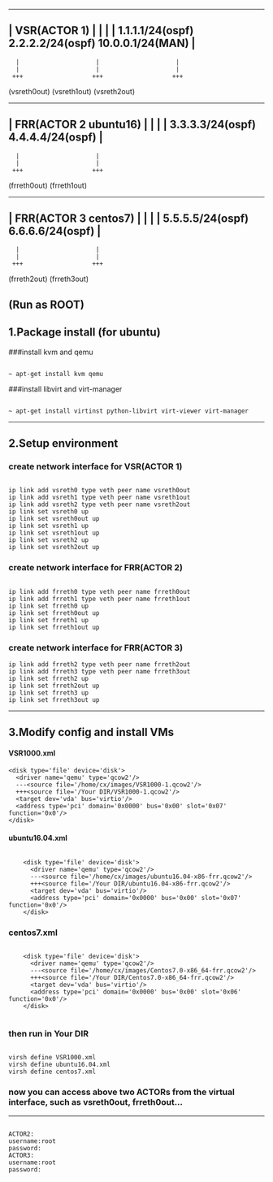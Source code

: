  --------------------------------------------------------
|                        VSR(ACTOR 1)                    |
|                                                        |
|  1.1.1.1/24(ospf)   2.2.2.2/24(ospf)  10.0.0.1/24(MAN) |              
 --------------------------------------------------------
      |                     |                     |
      |                     |                     |
     +++                   +++                   +++  
 (vsreth0out)         (vsreth1out)           (vsreth2out)


 --------------------------------------------------------
|                        FRR(ACTOR 2  ubuntu16)          |
|                                                        |
|  3.3.3.3/24(ospf)   4.4.4.4/24(ospf)                   |              
 --------------------------------------------------------
      |                     |
      |                     |                   
     +++                   +++                   
 (frreth0out)         (frreth1out)  


 --------------------------------------------------------
|                        FRR(ACTOR 3 centos7)            |
|                                                        |
|  5.5.5.5/24(ospf)   6.6.6.6/24(ospf)                   |              
 --------------------------------------------------------
      |                     |
      |                     |                   
     +++                   +++                   
 (frreth2out)         (frreth3out)          




(Run as ROOT)
-------------------------------------------------------------------
1.Package install (for ubuntu)
-------------------------------------------------------------------

###install kvm and qemu
```

~ apt-get install kvm qemu

```
###install libvirt and virt-manager
```

~ apt-get install virtinst python-libvirt virt-viewer virt-manager

```

-------------------------------------------------------------------
2.Setup environment
-------------------------------------------------------------------
### create network interface for VSR(ACTOR 1)
```

ip link add vsreth0 type veth peer name vsreth0out
ip link add vsreth1 type veth peer name vsreth1out
ip link add vsreth2 type veth peer name vsreth2out
ip link set vsreth0 up
ip link set vsreth0out up
ip link set vsreth1 up
ip link set vsreth1out up
ip link set vsreth2 up
ip link set vsreth2out up

```
### create network interface for FRR(ACTOR 2)
```

ip link add frreth0 type veth peer name frreth0out
ip link add frreth1 type veth peer name frreth1out
ip link set frreth0 up
ip link set frreth0out up
ip link set frreth1 up
ip link set frreth1out up

```

### create network interface for FRR(ACTOR 3)
```
ip link add frreth2 type veth peer name frreth2out
ip link add frreth3 type veth peer name frreth3out
ip link set frreth2 up
ip link set frreth2out up
ip link set frreth3 up
ip link set frreth3out up
```
-------------------------------------------------------------------
3.Modify config and install VMs
-------------------------------------------------------------------
#### VSR1000.xml

    <disk type='file' device='disk'>
      <driver name='qemu' type='qcow2'/>
      ---<source file='/home/cx/images/VSR1000-1.qcow2'/>
      +++<source file='/Your DIR/VSR1000-1.qcow2'/>
      <target dev='vda' bus='virtio'/>
      <address type='pci' domain='0x0000' bus='0x00' slot='0x07' function='0x0'/>
    </disk>

#### ubuntu16.04.xml
```

    <disk type='file' device='disk'>
      <driver name='qemu' type='qcow2'/>
      ---<source file='/home/cx/images/ubuntu16.04-x86-frr.qcow2'/>
      +++<source file='/Your DIR/ubuntu16.04-x86-frr.qcow2'/>
      <target dev='vda' bus='virtio'/>
      <address type='pci' domain='0x0000' bus='0x00' slot='0x07' function='0x0'/>
    </disk>

```	

### centos7.xml
```

    <disk type='file' device='disk'>
      <driver name='qemu' type='qcow2'/>
      ---<source file='/home/cx/images/Centos7.0-x86_64-frr.qcow2'/>
      +++<source file='/Your DIR/Centos7.0-x86_64-frr.qcow2'/>
      <target dev='vda' bus='virtio'/>
      <address type='pci' domain='0x0000' bus='0x00' slot='0x06' function='0x0'/>
    </disk>
	
```	

### then run in Your DIR
```

virsh define VSR1000.xml
virsh define ubuntu16.04.xml
virsh define centos7.xml

```

### now you can access above two ACTORs from the virtual interface, such as vsreth0out, frreth0out...
---------------------------------------------------------------------
```

ACTOR2:
username:root
password:
ACTOR3:
username:root
password:

```



